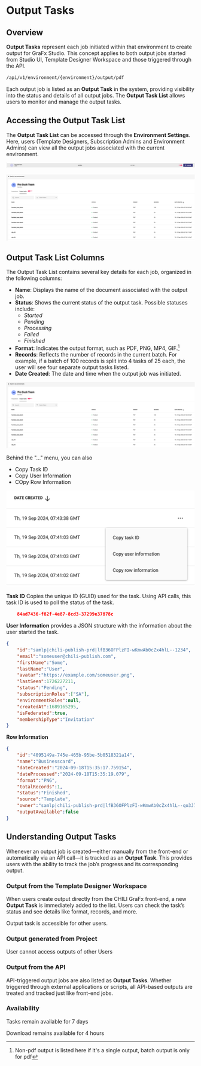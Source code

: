 # Output Tasks

## Overview

**Output Tasks** represent each job initiated within that environment to create output for GraFx Studio. This concept applies to both output jobs started from Studio UI, Template Designer Workspace and those triggered through the API.

```sh
/api/v1/environment/{environment}/output/pdf
```

Each output job is listed as an **Output Task** in the system, providing visibility into the status and details of all output jobs. The **Output Task List** allows users to monitor and manage the output tasks.

## Accessing the Output Task List

The **Output Task List** can be accessed through the **Environment Settings**. Here, users (Template Designers, Subscription Admins and Environment Admins) can view all the output jobs associated with the current environment.

![screenshot-full](ot1.png)

![screenshot-full](ot2.png)

## Output Task List Columns

The Output Task List contains several key details for each job, organized in the following columns:

- **Name**: Displays the name of the document associated with the output job.
- **Status**: Shows the current status of the output task. Possible statuses include:
    - *Started*
    - *Pending*
    - *Processing*
    - *Failed*
    - *Finished*
- **Format**: Indicates the output format, such as PDF, PNG, MP4, GIF.[^1]
- **Records**: Reflects the number of records in the current batch. For example, if a batch of 100 records is split into 4 tasks of 25 each, the user will see four separate output tasks listed.
- **Date Created**: The date and time when the output job was initiated.

[^1]: Non-pdf output is listed here if it's a single output, batch output is only for pdf

![screenshot-full](ot2.png)

Behind the "..." menu, you can also 

- Copy Task ID
- Copy User Information
- COpy Row Information
    
![screenshot](ot3.png)
    
**Task ID** Copies the unique ID (GUID) used for the task. Using API calls, this task ID is used to poll the status of the task.

```JSON
    84ad7436-f82f-4e87-8cd3-37299e37878c
```

**User Information** provides a JSON structure with the information about the user started the task.

```JSON
{
    "id":"samlp|chili-publish-prd|lfB36OFPlzFI-wKmwAb0cZx4hlL--1234",
    "email":"someuser@chili-publish.com",
    "firstName":"Some",
    "lastName":"User",
    "avatar":"https://example.com/someuser.png",
    "lastSeen":1726227211,
    "status":"Pending",
    "subscriptionRoles":["SA"],
    "environmentRoles":null,
    "createdAt":1689165295,
    "isFederated":true,
    "membershipType":"Invitation"
}
```

**Row Information**
```JSON
{
    "id":"4095149a-745e-465b-95be-5b0518321a14",
    "name":"Businesscard",
    "dateCreated":"2024-09-18T15:35:17.759154",
    "dateProcessed":"2024-09-18T15:35:19.079",
    "format":"PNG",
    "totalRecords":1,
    "status":"Finished",
    "source":"Template",
    "owner":"samlp|chili-publish-prd|lfB36OFPlzFI-wKmwAb0cZx4hlL--qo3J7NqTmSZAu0",
    "outputAvailable":false
}
```

## Understanding Output Tasks

Whenever an output job is created—either manually from the front-end or automatically via an API call—it is tracked as an **Output Task**. This provides users with the ability to track the job’s progress and its corresponding output.

### Output from the Template Designer Workspace

When users create output directly from the CHILI GraFx front-end, a new **Output Task** is immediately added to the list. Users can check the task’s status and see details like format, records, and more.

Output task is accessible for other users.

### Output generated from Project

User cannot access outputs of other Users

### Output from the API

API-triggered output jobs are also listed as **Output Tasks**. Whether triggered through external applications or scripts, all API-based outputs are treated and tracked just like front-end jobs.

### Availability

Tasks remain available for 7 days

Download remains available for 4 hours